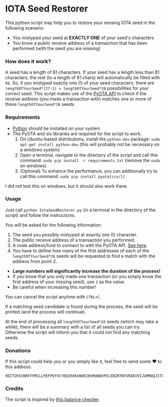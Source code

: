 # IOTA Seed Restorer

This python script may help you to restore your missing IOTA seed in the following scenario:

* You mistyped your seed at **EXACTLY ONE** of your seed's characters
* You know a public receive address of a transaction that has been performed (with the seed you are missing)

### How does it work?

A seed has a length of 81 characters. If your seed has a length less than 81 characters, the rest (to a length of 81 chars) will automatically be filled with `9`s.
So, if you mistyped exactly one (!) of your seed characters, there are `lengthOfYourSeed*(27-1) = lengthOfYourSeed*26` possibilities for your correct seed. This script makes use of the [PyOTA API](https://github.com/iotaledger/iota.lib.py) to check if the receive address (you made a transaction with) matches one or more of these `lengthOfYourSeed*26` seeds.

### Requirements

* [Python](https://www.python.org/downloads/) should be installed on your system
* The PyOTA and six libraries are required for the script to work:
  1. On Ubuntu-based distributions, install the `python-dev` package: `sudo apt-get install python-dev` (this will probably not be necessary on a windows system)
  2. Open a terminal, navigate to the directory of the script and call this command: `sudo pip install -r requirements.txt` (remove the `sudo` on windows)
  3. (Optional) To enhance the performance, you can additionally try to call this command: `sudo pip install pyota[ccurl]`

I did not test this on windows, but it should also work there.

### Usage

Just call `python IotaSeedRestorer.py` (in a terminal in the directory of the script) and follow the instructions.

You will be asked for the following information:

1. The seed you possibly mistyped at exactly one (!) character.
2. The public receive address of a transaction you performed.
3. A node address/host to connect to with the PyOTA API. [See here](https://iota.dance/nodes).
4. You have to define how many of the first addresses of each of the `lengthOfYourSeed*26` seeds will be requested to find a match with the address from point 2.
  * **Large numbers will significantly increase the duration of the process!**
  * If you know that you only made one transaction (or you simply know the first address of your missing seed), use `1` as the value.
  * Be careful when increasing this number!

You can cancel the script anytime with `CTRL+C`.

If a matching seed candidate is found during the process, the seed will be printed (and the process will continue).

At the end of processing all `lengthOfYourSeed*26` seeds (which may take a while), there will be a summary with a list of all seeds you can try. Otherwise the script will inform you that it could not find any matching seeds.

### Donations

If this script could help you or you simply like it, feel free to send some :heart: to this address:

```
9EITUFEVHRFFFMCLLPEFPUYVCYEQZHXKXWQKIEKMUWDXPELEBZRTNYVNIKVVIJGMMQQJITQYKNTPUYAECKPOEHN9SX
```

### Credits

The script is inspired by [this balance checker](https://github.com/bahamapascal/IOTA-Balanace-Checker).
